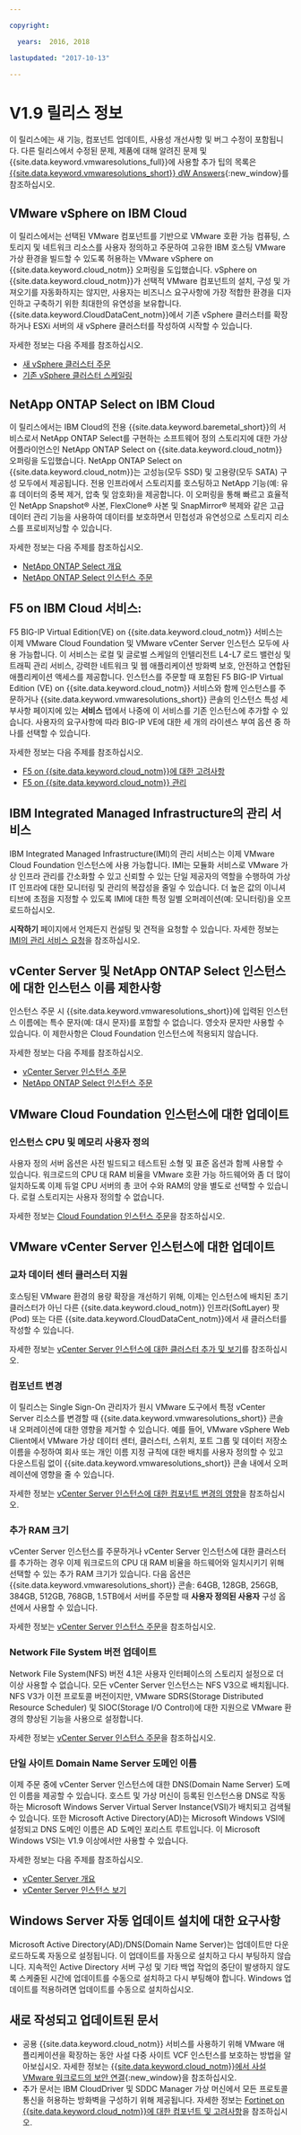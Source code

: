 ```yaml
---

copyright:

  years:  2016, 2018

lastupdated: "2017-10-13"

---
```


# V1.9 릴리스 정보

이 릴리스에는 새 기능, 컴포넌트 업데이트, 사용성 개선사항 및 버그 수정이 포함됩니다. 다른 릴리스에서 수정된 문제, 제품에 대해 알려진 문제 및 {{site.data.keyword.vmwaresolutions_full}}에 사용할 추가 팁의 목록은 [{{site.data.keyword.vmwaresolutions_short}} dW Answers](https://developer.ibm.com/answers/topics/cloudvmw/){:new_window}를 참조하십시오.

## VMware vSphere on IBM Cloud

이 릴리스에서는 선택된 VMware 컴포넌트를 기반으로 VMware 호환 가능 컴퓨팅, 스토리지 및 네트워크 리소스를 사용자 정의하고 주문하여 고유한 IBM 호스팅 VMware 가상 환경을 빌드할 수 있도록 허용하는 VMware vSphere on {{site.data.keyword.cloud_notm}} 오퍼링을 도입했습니다. vSphere on {{site.data.keyword.cloud_notm}}가 선택적 VMware 컴포넌트의 설치, 구성 및 가져오기를 자동화하지는 않지만, 사용자는 비즈니스 요구사항에 가장 적합한 환경을 디자인하고 구축하기 위한 최대한의 유연성을 보유합니다. {{site.data.keyword.CloudDataCent_notm}}에서 기존 vSphere 클러스터를 확장하거나 ESXi 서버의 새 vSphere 클러스터를 작성하여 시작할 수 있습니다.

자세한 정보는 다음 주제를 참조하십시오.
* [새 vSphere 클러스터 주문](../vsphere/vs_orderinginstances.html)
* [기존 vSphere 클러스터 스케일링](../vsphere/vs_scalingexistingclusters.html)

## NetApp ONTAP Select on IBM Cloud

이 릴리스에서는 IBM Cloud의 전용 {{site.data.keyword.baremetal_short}}의 서비스로서 NetApp ONTAP Select를 구현하는 소프트웨어 정의 스토리지에 대한 가상 어플라이언스인 NetApp ONTAP Select on {{site.data.keyword.cloud_notm}} 오퍼링을 도입했습니다. NetApp ONTAP Select on {{site.data.keyword.cloud_notm}}는 고성능(모두 SSD) 및 고용량(모두 SATA) 구성 모두에서 제공됩니다.
전용 인프라에서 스토리지를 호스팅하고 NetApp 기능(예: 유휴 데이터의 중복 제거, 압축 및 암호화)을 제공합니다. 이 오퍼링을 통해 빠르고 효율적인 NetApp Snapshot® 사본, FlexClone® 사본 및 SnapMirror® 복제와 같은 고급 데이터 관리 기능을 사용하여 데이터를 보호하면서 민첩성과 유연성으로 스토리지 리소스를 프로비저닝할 수 있습니다.

자세한 정보는 다음 주제를 참조하십시오.
* [NetApp ONTAP Select 개요](../netapp/np_netappoverview.html)
* [NetApp ONTAP Select 인스턴스 주문](../netapp/np_orderinginstances.html)

## F5 on IBM Cloud 서비스:

F5 BIG-IP Virtual Edition(VE) on {{site.data.keyword.cloud_notm}} 서비스는 이제 VMware Cloud Foundation 및 VMware vCenter Server 인스턴스 모두에 사용 가능합니다. 이 서비스는 로컬 및 글로벌 스케일의 인텔리전트 L4-L7 로드 밸런싱 및 트래픽 관리 서비스, 강력한 네트워크 및 웹 애플리케이션 방화벽 보호, 안전하고 연합된 애플리케이션 액세스를 제공합니다.
인스턴스를 주문할 때 포함된 F5 BIG-IP Virtual Edition (VE) on {{site.data.keyword.cloud_notm}} 서비스와 함께 인스턴스를 주문하거나 {{site.data.keyword.vmwaresolutions_short}} 콘솔의 인스턴스 특성 세부사항 페이지에 있는 **서비스** 탭에서 나중에 이 서비스를 기존 인스턴스에 추가할 수 있습니다. 사용자의 요구사항에 따라 BIG-IP VE에 대한 세 개의 라이센스 부여 옵션 중 하나를 선택할 수 있습니다.

자세한 정보는 다음 주제를 참조하십시오.
* [F5 on {{site.data.keyword.cloud_notm}}에 대한 고려사항](../services/f5_considerations.html)
* [F5 on {{site.data.keyword.cloud_notm}} 관리](../services/managing_f5.html)

## IBM Integrated Managed Infrastructure의 관리 서비스

IBM Integrated Managed Infrastructure(IMI)의 관리 서비스는 이제 VMware Cloud Foundation 인스턴스에 사용 가능합니다. IMI는 모듈화 서비스로 VMware 가상 인프라 관리를 간소화할 수 있고 신뢰할 수 있는 단일 제공자의 역할을 수행하여 가상 IT 인프라에 대한 모니터링 및 관리의 복잡성을 줄일 수 있습니다. 더 높은 값의 이니셔티브에 초점을 지정할 수 있도록 IMI에 대한 특정 일별 오퍼레이션(예: 모니터링)을 오프로드하십시오.

**시작하기** 페이지에서 언제든지 컨설팅 및 견적을 요청할 수 있습니다.
자세한 정보는 [IMI의 관리 서비스 요청](../services/managing_imi.html#requesting-managed-services-from-imi)을 참조하십시오.

## vCenter Server 및 NetApp ONTAP Select 인스턴스에 대한 인스턴스 이름 제한사항

인스턴스 주문 시 {{site.data.keyword.vmwaresolutions_short}}에 입력된 인스턴스 이름에는 특수 문자(예: 대시 문자)를 포함할 수 없습니다. 영숫자 문자만 사용할 수 있습니다. 이 제한사항은 Cloud Foundation 인스턴스에 적용되지 않습니다.

자세한 정보는 다음 주제를 참조하십시오.
* [vCenter Server 인스턴스 주문](../vcenter/vc_orderinginstance.html)
* [NetApp ONTAP Select 인스턴스 주문](../netapp/np_orderinginstances.html)

## VMware Cloud Foundation 인스턴스에 대한 업데이트

### 인스턴스 CPU 및 메모리 사용자 정의

사용자 정의 서버 옵션은 사전 빌드되고 테스트된 소형 및 표준 옵션과 함께 사용할 수 있습니다. 워크로드의 CPU 대 RAM 비율을 VMware 호환 가능 하드웨어와 좀 더 많이 일치하도록 이제 듀얼 CPU 서버의 총 코어 수와 RAM의 양을 별도로 선택할 수 있습니다. 로컬 스토리지는 사용자 정의할 수 없습니다.

자세한 정보는 [Cloud Foundation 인스턴스 주문](../sddc/sd_orderinginstance.html)을 참조하십시오.

## VMware vCenter Server 인스턴스에 대한 업데이트

### 교차 데이터 센터 클러스터 지원

호스팅된 VMware 환경의 용량 확장을 개선하기 위해, 이제는 인스턴스에 배치된 초기 클러스터가 아닌 다른 {{site.data.keyword.cloud_notm}} 인프라(SoftLayer) 팟(Pod) 또는 다른 {{site.data.keyword.CloudDataCent_notm}}에서 새 클러스터를 작성할 수 있습니다.

자세한 정보는 [vCenter Server 인스턴스에 대한 클러스터 추가 및 보기](../vcenter/vc_addingviewingclusters.html)를 참조하십시오.

### 컴포넌트 변경

이 릴리스는 Single Sign-On 관리자가 원시 VMware 도구에서 특정 vCenter Server 리소스를 변경할 때 {{site.data.keyword.vmwaresolutions_short}} 콘솔 내 오퍼레이션에 대한 영향을 제거할 수 있습니다. 예를 들어, VMware vSphere Web Client에서 VMware 가상 데이터 센터, 클러스터, 스위치, 포트 그룹 및 데이터 저장소 이름을 수정하여 회사 또는 개인 이름 지정 규칙에 대한 배치를 사용자 정의할 수 있고 다운스트림 없이 {{site.data.keyword.vmwaresolutions_short}} 콘솔 내에서 오퍼레이션에 영향을 줄 수 있습니다.

자세한 정보는 [vCenter Server 인스턴스에 대한 컴포넌트 변경의 영향](../vcenter/vcenter_chg_impact.html)을 참조하십시오.

### 추가 RAM 크기

vCenter Server 인스턴스를 주문하거나 vCenter Server 인스턴스에 대한 클러스터를 추가하는 경우 이제 워크로드의 CPU 대 RAM 비율을 하드웨어와 일치시키기 위해 선택할 수 있는 추가 RAM 크기가 있습니다. 다음 옵션은 {{site.data.keyword.vmwaresolutions_short}} 콘솔: 64GB, 128GB, 256GB, 384GB, 512GB, 768GB, 1.5TB에서 서버를 주문할 때 **사용자 정의된 사용자** 구성 옵션에서 사용할 수 있습니다.

자세한 정보는 [vCenter Server 인스턴스 주문](../vcenter/vc_orderinginstance.html)을 참조하십시오.

### Network File System 버전 업데이트

Network File System(NFS) 버전 4.1은 사용자 인터페이스의 스토리지 설정으로 더 이상 사용할 수 없습니다. 모든 vCenter Server 인스턴스는 NFS V3으로 배치됩니다. NFS V3가 이전 프로토콜 버전이지만, VMware SDRS(Storage Distributed Resource Scheduler) 및 SIOC(Storage I/O Control)에 대한 지원으로 VMware 환경의 향상된 기능을 사용으로 설정합니다.

자세한 정보는 [vCenter Server 인스턴스 주문](../vcenter/vc_orderinginstance.html)을 참조하십시오.

### 단일 사이트 Domain Name Server 도메인 이름

이제 주문 중에 vCenter Server 인스턴스에 대한 DNS(Domain Name Server) 도메인 이름을 제공할 수 있습니다. 호스트 및 가상 머신이 등록된 인스턴스용 DNS로 작동하는 Microsoft Windows Server Virtual Server Instance(VSI)가 배치되고 검색될 수 있습니다. 또한 Microsoft Active Directory(AD)는 Microsoft Windows VSI에 설정되고 DNS 도메인 이름은 AD 도메인 포리스트 루트입니다. 이 Microsoft Windows VSI는 V1.9 이상에서만 사용할 수 있습니다.

자세한 정보는 다음 주제를 참조하십시오.
* [vCenter Server 개요](../vcenter/vc_vcenterserveroverview.html)
* [vCenter Server 인스턴스 보기](../vcenter/vc_viewinginstances.html)

## Windows Server 자동 업데이트 설치에 대한 요구사항

Microsoft Active Directory(AD)/DNS(Domain Name Server)는 업데이트만 다운로드하도록 자동으로 설정됩니다. 이 업데이트를 자동으로 설치하고 다시 부팅하지 않습니다. 지속적인 Active Directory 서버 구성 및 기타 백업 작업의 중단이 발생하지 않도록 스케줄된 시간에 업데이트를 수동으로 설치하고 다시 부팅해야 합니다. Windows 업데이트를 적용하려면 업데이트를 수동으로 설치하십시오.

## 새로 작성되고 업데이트된 문서

* 공용 {{site.data.keyword.cloud_notm}} 서비스를 사용하기 위해 VMware 애플리케이션을 확장하는 동안 사설 다중 사이트 VCF 인스턴스를 보호하는 방법을 알아보십시오. 자세한 정보는 [{{site.data.keyword.cloud_notm}}에서 사설 VMware 워크로드의 보안 연결](https://www.ibm.com/developerworks/library/se-securely-connect-private-vmware-workloads-ibm-cloud/index.html){:new_window}을 참조하십시오.
* 추가 문서는 IBM CloudDriver 및 SDDC Manager 가상 머신에서 모든 프로토콜 통신을 허용하는 방화벽을 구성하기 위해 제공됩니다. 자세한 정보는 [Fortinet on {{site.data.keyword.cloud_notm}}에 대한 컴포넌트 및 고려사항](../services/fsa_considerations.html)을 참조하십시오.
